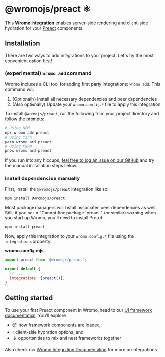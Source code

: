 # @wromojs/preact ⚛️

This **[Wromo integration][wromo-integration]** enables server-side rendering and client-side hydration for your [Preact](https://preactjs.com/) components.

## Installation

There are two ways to add integrations to your project. Let's try the most convenient option first!

### (experimental) `wromo add` command

Wromo includes a CLI tool for adding first party integrations: `wromo add`. This command will:
1. (Optionally) Install all necessary dependencies and peer dependencies
2. (Also optionally) Update your `wromo.config.*` file to apply this integration

To install `@wromojs/preact`, run the following from your project directory and follow the prompts:

```sh
# Using NPM
npx wromo add preact
# Using Yarn
yarn wromo add preact
# Using PNPM
pnpx wromo add preact
```

If you run into any hiccups, [feel free to log an issue on our GitHub](https://github.com/Wromo/wromo/issues) and try the manual installation steps below.

### Install dependencies manually

First, install the `@wromojs/preact` integration like so:

```
npm install @wromojs/preact
```

Most package managers will install associated peer dependencies as well. Still, if you see a "Cannot find package 'preact'" (or similar) warning when you start up Wromo, you'll need to install Preact:

```sh
npm install preact
```

Now, apply this integration to your `wromo.config.*` file using the `integrations` property:

__wromo.config.mjs__

```js
import preact from '@wromojs/preact';

export default {
  // ...
  integrations: [preact()],
}
```

## Getting started

To use your first Preact component in Wromo, head to our [UI framework documentation][wromo-ui-frameworks]. You'll explore:
- 📦 how framework components are loaded,
- 💧 client-side hydration options, and
- 🪆 opportunities to mix and nest frameworks together

Also check our [Wromo Integration Documentation][wromo-integration] for more on integrations.

[wromo-integration]: https://docs.wromo.build/en/guides/integrations-guide/
[wromo-ui-frameworks]: https://docs.wromo.build/en/core-concepts/framework-components/#using-framework-components
